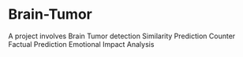 # Brain-Tumor
A project involves 
Brain Tumor detection 
Similarity Prediction
Counter Factual Prediction
Emotional Impact Analysis
